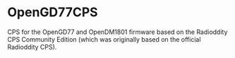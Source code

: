 # OpenGD77CPS
CPS for the OpenGD77 and OpenDM1801 firmware based on the Radioddity CPS Community Edition (which was originally based on the official Radioddity CPS).
